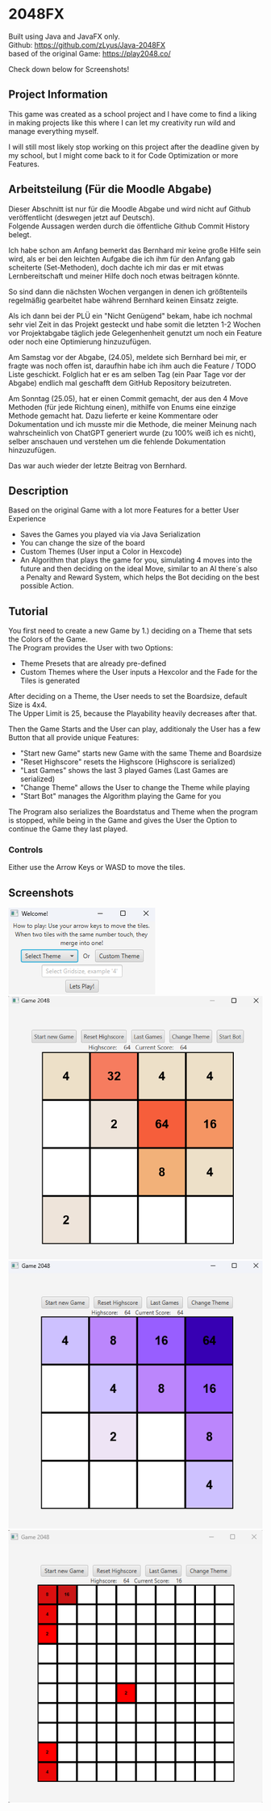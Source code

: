 # 2048FX

Built using Java and JavaFX only. <br>
Github:
https://github.com/zLyus/Java-2048FX <br>
based of the original Game:
https://play2048.co/

Check down below for Screenshots!

## Project Information
This game was created as a school project and I have come to find a liking in making projects like this where I can let my creativity run wild and manage everything myself.
<br>

I will still most likely stop working on this project after the deadline given by my school, but I might come back to it for Code Optimization or more Features.

## Arbeitsteilung (Für die Moodle Abgabe)
Dieser Abschnitt ist nur für die Moodle Abgabe und wird nicht auf Github veröffentlicht (deswegen jetzt auf Deutsch). <br>
Folgende Aussagen werden durch die öffentliche Github Commit History belegt. <br>

Ich habe schon am Anfang bemerkt das Bernhard mir keine große Hilfe sein wird, als er bei den leichten Aufgabe
die ich ihm für den Anfang gab scheiterte (Set-Methoden), doch dachte ich mir das er mit etwas Lernbereitschaft
und meiner Hilfe doch noch etwas beitragen könnte. <br>

So sind dann die nächsten Wochen vergangen in denen ich größtenteils regelmäßig gearbeitet habe während Bernhard
keinen Einsatz zeigte.

Als ich dann bei der PLÜ ein "Nicht Genügend" bekam, habe ich nochmal sehr viel Zeit in das Projekt gesteckt
und habe somit die letzten 1-2 Wochen vor Projektabgabe täglich jede Gelegenhenheit genutzt um noch ein Feature
oder noch eine Optimierung hinzuzufügen.

Am Samstag vor der Abgabe, (24.05), meldete sich Bernhard bei mir, er fragte was noch offen ist, daraufhin habe ich ihm auch die
Feature / TODO Liste geschickt. Folglich hat er es am selben Tag (ein Paar Tage vor der Abgabe) endlich mal
geschafft dem GitHub Repository beizutreten.

Am Sonntag (25.05), hat er einen Commit gemacht, der aus den 4 Move Methoden (für jede Richtung einen),
mithilfe von Enums eine einzige Methode gemacht hat. Dazu lieferte er keine Kommentare oder Dokumentation und
ich musste mir die Methode, die meiner Meinung nach wahrscheinlich von ChatGPT generiert wurde (zu 100% weiß ich es nicht),
selber anschauen und verstehen um die fehlende Dokumentation hinzuzufügen.

Das war auch wieder der letzte Beitrag von Bernhard.

## Description
Based on the original Game with a lot more Features for a better User Experience <br>
- Saves the Games you played via via Java Serialization
- You can change the size of the board
- Custom Themes (User input a Color in Hexcode)
- An Algorithm that plays the game for you, simulating 4 moves into the future and then deciding on the ideal Move,
  similar to an AI there´s also a Penalty and Reward System, which helps the Bot deciding on the best possible Action.

## Tutorial

You first need to create a new Game by 1.) deciding on a Theme that sets the Colors of the Game. <br>
The Program provides the User with two Options:
- Theme Presets that are already pre-defined
- Custom Themes where the User inputs a Hexcolor and the Fade for the Tiles is generated

After deciding on a Theme, the User needs to set the Boardsize, default Size is 4x4. <br>
The Upper Limit is 25, because the Playability heavily decreases after that.

Then the Game Starts and the User can play, additionaly the User has a few Button that all provide unique Features:
- "Start new Game" starts new Game with the same Theme and Boardsize
- "Reset Highscore" resets the Highscore (Highscore is serialized)
- "Last Games" shows the last 3 played Games (Last Games are serialized)
- "Change Theme" allows the User to change the Theme while playing
- "Start Bot" manages the Algorithm playing the Game for you

The Program also serializes the Boardstatus and Theme when the program is stopped, while being in the Game
and gives the User the Option to continue the Game they last played.



### Controls
Either use the Arrow Keys or WASD to move the tiles. <br>

## Screenshots
![alt Screenshot1](https://raw.githubusercontent.com/zLyus/Java-2048FX/master/src/main/resources/imgs/Sc1.png) <br>
![alt Screenshot2](https://raw.githubusercontent.com/zLyus/Java-2048FX/master/src/main/resources/imgs/Sc5.png) <br>
![alt Screenshot3](https://raw.githubusercontent.com/zLyus/Java-2048FX/master/src/main/resources/imgs/Sc3.png) <br>
![alt Screenshot4](https://raw.githubusercontent.com/zLyus/Java-2048FX/master/src/main/resources/imgs/Sc4.png) <br>
